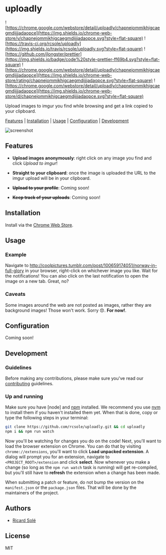 # uploadly

![https://chrome.google.com/webstore/detail/uploadly/chapnejommikhigcaegmdijjjadaopce](https://img.shields.io/chrome-web-store/v/chapnejommikhigcaegmdijjjadaopce.svg?style=flat-square)
![https://travis-ci.org/rcsole/uploadly](https://img.shields.io/travis/rcsole/uploadly.svg?style=flat-square)
![https://github.com/jlongster/prettier](https://img.shields.io/badge/code%20style-prettier-ff69b4.svg?style=flat-square)
![https://chrome.google.com/webstore/detail/uploadly/chapnejommikhigcaegmdijjjadaopce](https://img.shields.io/chrome-web-store/rating/chapnejommikhigcaegmdijjjadaopce.svg?style=flat-square)
![https://chrome.google.com/webstore/detail/uploadly/chapnejommikhigcaegmdijjjadaopce](https://img.shields.io/chrome-web-store/d/chapnejommikhigcaegmdijjjadaopce.svg?style=flat-square)

Upload images to imgur you find while browsing and get a link copied to your
clipboard.

[Features](#features) | [Installation](#installation) | [Usage](#usage) |
[Configuration](#configuration) | [Development](#development)

![screenshot](https://raw.githubusercontent.com/rcsole/uploadly/master/docs/screenshot.png)

## Features

* **Upload images anonymously**: right click on any image you find and click
_Upload to imgur_!

* **Straight to your clipboard**: once the image is uploaded the URL to the
imgur upload will be in your clipboard.

* **~~Upload to your profile~~**: Coming soon!

* **~~Keep track of your uploads~~**: Coming soon!

## Installation

Install via the [Chrome Web Store].

## Usage

### Example

Navigate to http://coolpictures.tumblr.com/post/100659174051/norway-in-full-glory
in your browser, right-click on whichever image you like. Wait for the
notifications! You can also click on the last notification to open the image
on a new tab. Great, no?

### Caveats

Some images around the web are not posted as images, rather they are background
images! Those won't work. Sorry 😞. **For now!**.

## Configuration

Coming soon!

## Development

### Guidelines

Before making any contributions, please make sure you've read our [contributing]
guidelines.

### Up and running

Make sure you have [node] and [npm] installed. We recommend you use [nvm] to
install them if you haven't installed them yet. When that is done, copy or type
the following steps in your terminal:

```sh
git clone https://github.com/rcsole/uploadly.git && cd uploadly
npm i && npm run watch
```

Now you'll be watching for changes you do on the code! Next, you'll want to load
the browser extension on Chrome. You can do that by visiting
`chrome://extensions`, you'll want to click **Load unpacked extension**. A
dialog will prompt you for an extension, navigate to `<PROJECT_ROOT>/extension`
and click **select**. Now whenever you make a change (so long as the `npm run
watch` task is running) will get re-compiled, but you'll still have to
**refresh** the extension when a change has been made.

When submitting a patch or feature, do not bump the version on the
`manifest.json` or the `package.json` files. That will be done by the
maintainers of the project.

## Authors

* [Ricard Solé](https://github.com/rscole)

## License

MIT

[Chrome Web Store]: https://chrome.google.com/webstore/detail/uploadly/chapnejommikhigcaegmdijjjadaopce
[contributing]: https://github.com/rcsole/uploadly/blob/master/CONTRIBUTING.md
[nvm]: https://github.com/creationix/nvm
[npm]: https://npmjs.com
[nodejs]: https://nodejs.org/en/
